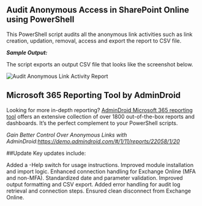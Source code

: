 ## Audit Anonymous Access in SharePoint Online using PowerShell
This PowerShell script audits all the anonymous link activities such as link creation, updation, removal, access and export the report to CSV file.

***Sample Output:***

The script exports an output CSV file that looks like the screenshot below.

![Audit Anonymous Link Activity Report](https://o365reports.com/wp-content/uploads/2021/06/Anonymous-access-report-1024x257.png?v=1705576688)

## Microsoft 365 Reporting Tool by AdminDroid

Looking for more in-depth reporting? [AdminDroid Microsoft 365 reporting tool](https://admindroid.com/?src=GitHub) offers an extensive collection of over 1800 out-of-the-box reports and dashboards. It’s the perfect complement to your PowerShell scripts.

*Gain Better Control Over Anonymous Links with AdminDroid:<https://demo.admindroid.com/#/1/11/reports/22058/1/20>*

##Update
Key updates include:

Added a -Help switch for usage instructions.
Improved module installation and import logic.
Enhanced connection handling for Exchange Online (MFA and non-MFA).
Standardized date and parameter validation.
Improved output formatting and CSV export.
Added error handling for audit log retrieval and connection steps.
Ensured clean disconnect from Exchange Online.